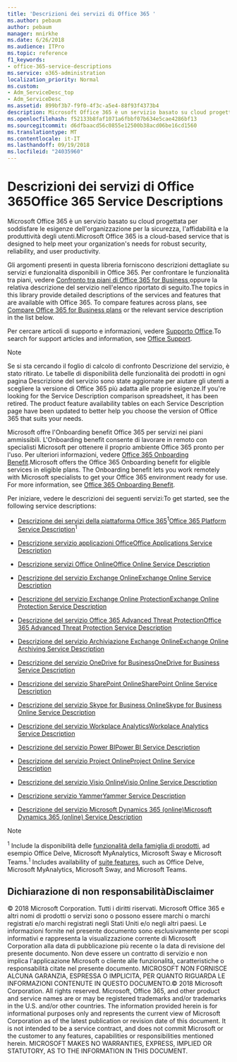 ```yaml
---
title: 'Descrizioni dei servizi di Office 365 '
ms.author: pebaum
author: pebaum
manager: mnirkhe
ms.date: 6/26/2018
ms.audience: ITPro
ms.topic: reference
f1_keywords:
- office-365-service-descriptions
ms.service: o365-administration
localization_priority: Normal
ms.custom:
- Adm_ServiceDesc_top
- Adm_ServiceDesc
ms.assetid: 899bf3b7-f9f0-4f3c-a5e4-88f93f4373b4
description: Microsoft Office 365 è un servizio basato su cloud progettata per soddisfare le esigenze dell'organizzazione per la sicurezza, l'affidabilità e la produttività degli utenti.
ms.openlocfilehash: f52133b8faf1071a6fbbf07b634e5cae4286bf13
ms.sourcegitcommit: d6dfbaacd56c0855e12500b38acd06be16cd1560
ms.translationtype: MT
ms.contentlocale: it-IT
ms.lasthandoff: 09/19/2018
ms.locfileid: "24035960"
---
```

# <a name="office-365-service-descriptions"></a><span data-ttu-id="021d3-103">Descrizioni dei servizi di Office 365</span><span class="sxs-lookup"><span data-stu-id="021d3-103">Office 365 Service Descriptions</span></span> 

<span data-ttu-id="021d3-104">Microsoft Office 365 è un servizio basato su cloud progettata per soddisfare le esigenze dell'organizzazione per la sicurezza, l'affidabilità e la produttività degli utenti.</span><span class="sxs-lookup"><span data-stu-id="021d3-104">Microsoft Office 365 is a cloud-based service that is designed to help meet your organization's needs for robust security, reliability, and user productivity.</span></span> 
  
<span data-ttu-id="021d3-p101">Gli argomenti presenti in questa libreria forniscono descrizioni dettagliate su servizi e funzionalità disponibili in Office 365. Per confrontare le funzionalità tra piani, vedere [Confronto tra piani di Office 365 for Business ](http://go.microsoft.com/fwlink/?LinkID=799177&amp;clcid=0x409) oppure la relativa descrizione del servizio nell'elenco riportato di seguito.</span><span class="sxs-lookup"><span data-stu-id="021d3-p101">The topics in this library provide detailed descriptions of the services and features that are available with Office 365. To compare features across plans, see [Compare Office 365 for Business plans](http://go.microsoft.com/fwlink/?LinkID=799177&amp;clcid=0x409) or the relevant service description in the list below.</span></span> 
  
<span data-ttu-id="021d3-107">Per cercare articoli di supporto e informazioni, vedere [Supporto Office](https://support.office.com/).</span><span class="sxs-lookup"><span data-stu-id="021d3-107">To search for support articles and information, see [Office Support](https://support.office.com/).</span></span>
  
> [!NOTE]
> <span data-ttu-id="021d3-p102">Se si sta cercando il foglio di calcolo di confronto Descrizione del servizio, è stato ritirato. Le tabelle di disponibilità delle funzionalità dei prodotti in ogni pagina Descrizione del servizio sono state aggiornate per aiutare gli utenti a scegliere la versione di Office 365 più adatta alle proprie esigenze.</span><span class="sxs-lookup"><span data-stu-id="021d3-p102">If you're looking for the Service Description comparison spreadsheet, it has been retired. The product feature availability tables on each Service Description page have been updated to better help you choose the version of Office 365 that suits your needs.</span></span> 
  
<span data-ttu-id="021d3-p103">Microsoft offre l'Onboarding benefit Office 365 per servizi nei piani ammissibili. L'Onboarding benefit consente di lavorare in remoto con specialisti Microsoft per ottenere il proprio ambiente Office 365 pronto per l'uso. Per ulteriori informazioni, vedere [Office 365 Onboarding Benefit](http://technet.microsoft.com/library/cb4d7c0f-ad86-4134-a5fe-92a250cd3003.aspx).</span><span class="sxs-lookup"><span data-stu-id="021d3-p103">Microsoft offers the Office 365 Onboarding benefit for eligible services in eligible plans. The Onboarding benefit lets you work remotely with Microsoft specialists to get your Office 365 environment ready for use. For more information, see [Office 365 Onboarding Benefit](http://technet.microsoft.com/library/cb4d7c0f-ad86-4134-a5fe-92a250cd3003.aspx).</span></span>
  
<span data-ttu-id="021d3-113">Per iniziare, vedere le descrizioni dei seguenti servizi:</span><span class="sxs-lookup"><span data-stu-id="021d3-113">To get started, see the following service descriptions:</span></span>
  
- <span data-ttu-id="021d3-114">[Descrizione dei servizi della piattaforma Office 365](office-365-platform-service-description/office-365-platform-service-description.md)<sup>1</sup></span><span class="sxs-lookup"><span data-stu-id="021d3-114">[Office 365 Platform Service Description](office-365-platform-service-description/office-365-platform-service-description.md)<sup>1</sup></span></span>
    
- [<span data-ttu-id="021d3-115">Descrizione servizio applicazioni Office</span><span class="sxs-lookup"><span data-stu-id="021d3-115">Office Applications Service Description</span></span>](office-applications-service-description/office-applications-service-description.md)
    
- [<span data-ttu-id="021d3-116">Descrizione servizi Office Online</span><span class="sxs-lookup"><span data-stu-id="021d3-116">Office Online Service Description</span></span>](office-online-service-description/office-online-service-description.md)
    
- [<span data-ttu-id="021d3-117">Descrizione del servizio Exchange Online</span><span class="sxs-lookup"><span data-stu-id="021d3-117">Exchange Online Service Description</span></span>](exchange-online-service-description/exchange-online-service-description.md)
    
- [<span data-ttu-id="021d3-118">Descrizione del servizio Exchange Online Protection</span><span class="sxs-lookup"><span data-stu-id="021d3-118">Exchange Online Protection Service Description</span></span>](exchange-online-protection-service-description/exchange-online-protection-service-description.md)
    
- [<span data-ttu-id="021d3-119">Descrizione del servizio Office 365 Advanced Threat Protection</span><span class="sxs-lookup"><span data-stu-id="021d3-119">Office 365 Advanced Threat Protection Service Description</span></span>](office-365-advanced-threat-protection-service-description.md)
    
- [<span data-ttu-id="021d3-120">Descrizione del servizio Archiviazione Exchange Online</span><span class="sxs-lookup"><span data-stu-id="021d3-120">Exchange Online Archiving Service Description</span></span>](exchange-online-archiving-service-description/exchange-online-archiving-service-description.md)
    
- [<span data-ttu-id="021d3-121">Descrizione del servizio OneDrive for Business</span><span class="sxs-lookup"><span data-stu-id="021d3-121">OneDrive for Business Service Description</span></span>](onedrive-for-business-service-description.md)
    
- [<span data-ttu-id="021d3-122">Descrizione del servizio SharePoint Online</span><span class="sxs-lookup"><span data-stu-id="021d3-122">SharePoint Online Service Description</span></span>](sharepoint-online-service-description/sharepoint-online-service-description.md)
    
- [<span data-ttu-id="021d3-123">Descrizione del servizio Skype for Business Online</span><span class="sxs-lookup"><span data-stu-id="021d3-123">Skype for Business Online Service Description</span></span>](skype-for-business-online-service-description/skype-for-business-online-service-description.md)
    
- [<span data-ttu-id="021d3-124">Descrizione del servizio Workplace Analytics</span><span class="sxs-lookup"><span data-stu-id="021d3-124">Workplace Analytics Service Description</span></span>](workplace-analytics-service-description.md)
    
- [<span data-ttu-id="021d3-125">Descrizione del servizio Power BI</span><span class="sxs-lookup"><span data-stu-id="021d3-125">Power BI Service Description</span></span>](power-bi-service-description.md)
    
- [<span data-ttu-id="021d3-126">Descrizione del servizio Project Online</span><span class="sxs-lookup"><span data-stu-id="021d3-126">Project Online Service Description</span></span>](project-online-service-description/project-online-service-description.md)
    
- [<span data-ttu-id="021d3-127">Descrizione del servizio Visio Online</span><span class="sxs-lookup"><span data-stu-id="021d3-127">Visio Online Service Description</span></span>](visio-online-service-description/visio-online-service-description.md)
    
- [<span data-ttu-id="021d3-128">Descrizione servizio Yammer</span><span class="sxs-lookup"><span data-stu-id="021d3-128">Yammer Service Description</span></span>](yammer-service-description/yammer-service-description.md)
    
- [<span data-ttu-id="021d3-129">Descrizione del servizio Microsoft Dynamics 365 (online)</span><span class="sxs-lookup"><span data-stu-id="021d3-129">Microsoft Dynamics 365 (online) Service Description</span></span>](microsoft-dynamics-365-online-service-description.md)
    
> [!NOTE]
> <span data-ttu-id="021d3-130"><sup>1</sup> Include la disponibilità delle [funzionalità della famiglia di prodotti](https://technet.microsoft.com/EN-US/library/office-365-suite-features.aspx), ad esempio Office Delve, Microsoft MyAnalytics, Microsoft Sway e Microsoft Teams.</span><span class="sxs-lookup"><span data-stu-id="021d3-130"><sup>1</sup> Includes availability of [suite features](https://technet.microsoft.com/EN-US/library/office-365-suite-features.aspx), such as Office Delve, Microsoft MyAnalytics, Microsoft Sway, and Microsoft Teams.</span></span> 
  
## <a name="disclaimer"></a><span data-ttu-id="021d3-131">Dichiarazione di non responsabilità</span><span class="sxs-lookup"><span data-stu-id="021d3-131">Disclaimer</span></span>

<span data-ttu-id="021d3-p104">© 2018 Microsoft Corporation. Tutti i diritti riservati. Microsoft Office 365 e altri nomi di prodotti o servizi sono o possono essere marchi o marchi registrati e/o marchi registrati negli Stati Uniti e/o negli altri paesi. Le informazioni fornite nel presente documento sono esclusivamente per scopi informativi e rappresenta la visualizzazione corrente di Microsoft Corporation alla data di pubblicazione più recente o la data di revisione del presente documento. Non deve essere un contratto di servizio e non implica l'applicazione Microsoft o cliente alle funzionalità, caratteristiche o responsabilità citate nel presente documento. MICROSOFT NON FORNISCE ALCUNA GARANZIA, ESPRESSA O IMPLICITA, PER QUANTO RIGUARDA LE INFORMAZIONI CONTENUTE IN QUESTO DOCUMENTO.</span><span class="sxs-lookup"><span data-stu-id="021d3-p104">© 2018 Microsoft Corporation. All rights reserved. Microsoft, Office 365, and other product and service names are or may be registered trademarks and/or trademarks in the U.S. and/or other countries. The information provided herein is for informational purposes only and represents the current view of Microsoft Corporation as of the latest publication or revision date of this document. It is not intended to be a service contract, and does not commit Microsoft or the customer to any features, capabilities or responsibilities mentioned herein. MICROSOFT MAKES NO WARRANTIES, EXPRESS, IMPLIED OR STATUTORY, AS TO THE INFORMATION IN THIS DOCUMENT.</span></span> 
  
